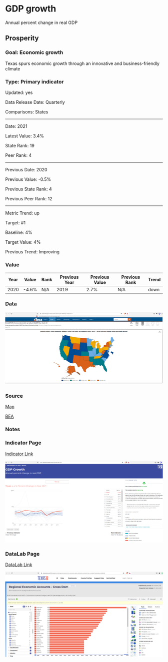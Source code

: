 # GDP growth

Annual percent change in real GDP

## Prosperity

### Goal: Economic growth

Texas spurs economic growth through an innovative and business-friendly climate

### Type: Primary indicator

Updated: yes

Data Release Date: Quarterly

Comparisons: States

----

Date: 2021

Latest Value: 3.4%

State Rank: 19

Peer Rank: 4

----

Previous Date:  2020

Previous Value: -0.5%

Previous State Rank:   4

Previous Peer Rank: 12

----

Metric Trend: up

Target: #1

Baseline: 4%

Target Value: 4%

Previous Trend: Improving



### Value

| Year |  Value      | Rank     | Previous Year   | Previous Value | Previous Rank | Trend | 
| ----------- | ----------- | ----------- | ----------- | ----------- | ----------- | -----------|
|    2020     |    -4.6%     | N/A         |    2019     |    2.7%    | N/A         | down        | 

### Data

![sdsd](./images/data_dgp.PNG)


### Source

[Map](https://apps.bea.gov/iTable/iTable.cfm?reqid=99&step=1&acrdn=1)

[BEA](https://www.bea.gov/data/gdp/gdp-state)

### Notes



### Indicator Page

[Indicator Link](https://indicators.texas2036.org/indicator/28)

![d](./images/indicator_gdp.PNG)

### DataLab Page


[DataLab Link](https://datalab.texas2036.org/jlsrwmb/regional-economic-accounts-gross-domestic-product-by-us-states?accesskey=pdsbkzb)

![SDFSD](./images/datalab_gdp.PNG)


